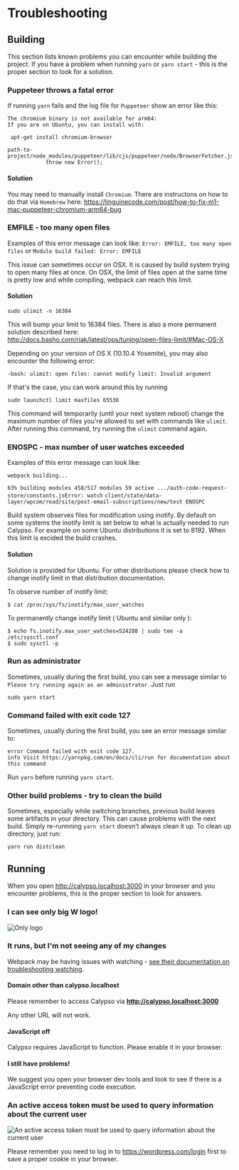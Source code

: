 # Troubleshooting

## Building

This section lists known problems you can encounter while building the project.
If you have a problem when running `yarn` or `yarn start` - this is the proper section to look for a solution.

### Puppeteer throws a fatal error

If running `yarn` fails and the log file for `Puppeteer` show an error like this:

```
The chromium binary is not available for arm64:
If you are on Ubuntu, you can install with:

 apt-get install chromium-browser

path-to-project/node_modules/puppeteer/lib/cjs/puppeteer/node/BrowserFetcher.js:112
            throw new Error();
```

#### Solution

You may need to manually install `Chromium`. There are instructons on how to do that via `Homebrew` here: <https://linguinecode.com/post/how-to-fix-m1-mac-puppeteer-chromium-arm64-bug>

### EMFILE - too many open files

Examples of this error message can look like:
`Error: EMFILE, too many open files` or `Module build failed: Error: EMFILE`

This issue can sometimes occur on OSX. It is caused by build system trying to open many files at once. On OSX, the limit of files open at the same time is pretty low and while compiling, webpack can reach this limit.

#### Solution

```
sudo ulimit -n 16384
```

This will bump your limit to 16384 files. There is also a more permanent solution described here: <http://docs.basho.com/riak/latest/ops/tuning/open-files-limit/#Mac-OS-X>

Depending on your version of OS X (10.10.4 Yosemite), you may also encounter the following error:

```
-bash: ulimit: open files: cannot modify limit: Invalid argument
```

If that's the case, you can work around this by running

```
sudo launchctl limit maxfiles 65536
```

This command will temporarily (until your next system reboot) change the maximum number of files you're allowed to set with commands like `ulimit`. After running this command, try running the `ulimit` command again.

### ENOSPC - max number of user watches exceeded

Examples of this error message can look like:

`webpack building...`

`63% building modules 458/517 modules 59 active .../auth-code-request-store/constants.jsError: watch`
`client/state/data-layer/wpcom/read/site/post-email-subscriptions/new/test ENOSPC`

Build system observes files for modification using inotify. By default on some systems the inotify limit is set below to what is actually needed to run Calypso. For example on some Ubuntu distributions it is set to 8192. When this limit is excided the build crashes.

#### Solution

Solution is provided for Ubuntu. For other distributions please check how to change inotify limit in that distribution documentation.

To observe number of inotify limit:

```
$ cat /proc/sys/fs/inotify/max_user_watches
```

To permanently change inotify limit ( Ubuntu and similar only ):

```
$ echo fs.inotify.max_user_watches=524288 | sudo tee -a /etc/sysctl.conf
$ sudo sysctl -p
```

### Run as administrator

Sometimes, usually during the first build, you can see a message similar to `Please try running again as an administrator`.
Just run

```
sudo yarn start
```

### Command failed with exit code 127

Sometimes, usually during the first build, you see an error message similar to:

```
error Command failed with exit code 127.
info Visit https://yarnpkg.com/en/docs/cli/run for documentation about this command
```

Run `yarn` before running `yarn start`.

### Other build problems - try to clean the build

Sometimes, especially while switching branches, previous build leaves some artifacts in your directory.
This can cause problems with the next build. Simply re-runnning `yarn start` doesn't always clean it up.
To clean up directory, just run:

```
yarn run distclean
```

## Running

When you open <http://calypso.localhost:3000> in your browser and you encounter problems, this is the proper section to look for answers.

### I can see only big **W** logo!

![Only logo](https://cldup.com/8TZOLiD6WC-2000x2000.png)

### It runs, but I'm not seeing any of my changes

Webpack may be having issues with watching - [see their documentation on troubleshooting watching](https://webpack.github.io/docs/troubleshooting.html#watching).

#### Domain other than calypso.localhost

Please remember to access Calypso via **<http://calypso.localhost:3000>**

Any other URL will not work.

#### JavaScript off

Calypso requires JavaScript to function. Please enable it in your browser.

#### I still have problems!

We suggest you open your browser dev tools and look to see if there is a JavaScript error preventing code execution.

### An active access token must be used to query information about the current user

![An active access token must be used to query information about the current user](https://cldup.com/F0mPgigEp4-3000x3000.png)

Please remember you need to log in to <https://wordpress.com/login> first to save a proper cookie in your browser.
